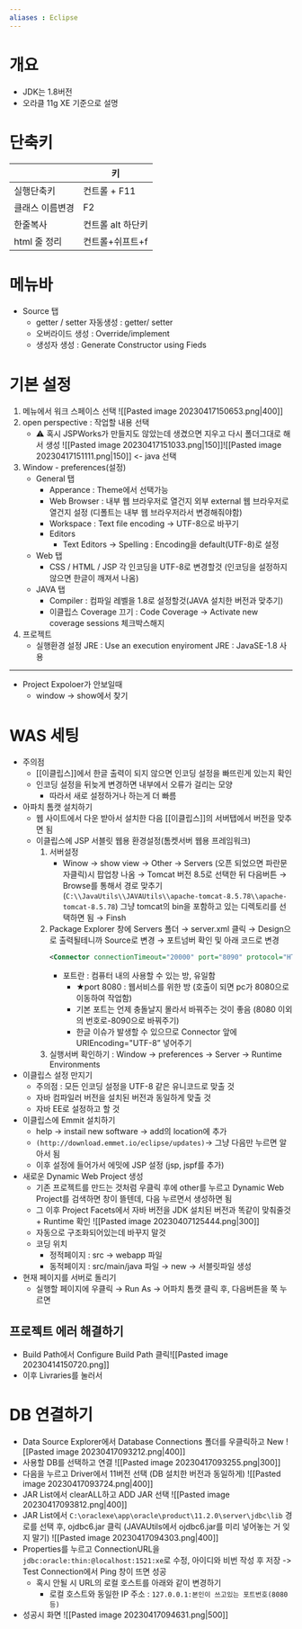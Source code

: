 ```yaml
---
aliases : Eclipse
---
```


# 개요
- JDK는 1.8버전
- 오라클 11g XE 기준으로 설명


# 단축키
|                 | 키  |
| --------------- | --- |
| 실행단축키      |컨트롤 + F11|
| 클래스 이름변경 |F2 |
| 한줄복사        |컨트롤 alt 하단키 |
| html 줄 정리                | 컨트롤+쉬프트+f |

# 메뉴바
-   Source 탭
    -   getter / setter 자동생성 : getter/ setter
    -   오버라이드 생성 : Override/implement
    -   생성자 생성 : Generate Constructor using Fieds

# 기본 설정
1. 메뉴에서 워크 스페이스 선택
  ![[Pasted image 20230417150653.png|400]]
2.  open perspective : 작업할 내용 선택
	- ⚠️ 혹시 JSPWorks가 만들지도 않았는데 생겼으면 지우고 다시 폴더그대로 해서 생성
		  ![[Pasted image 20230417151033.png|150]]![[Pasted image 20230417151111.png|150]]   <- java 선택
3.  Window - preferences(설정)
	-   General 탭
		-   Apperance : Theme에서 선택가능
		-   Web Browser : 내부 웹 브라우저로 열건지 외부 external 웹 브라우저로 열건지 설정 (디폴트는 내부 웹 브라우저라서 변경해줘야함)
		-   Workspace : Text file encoding → UTF-8으로 바꾸기
		-   Editors
			-   Text Editors → Spelling : Encoding을 default(UTF-8)로 설정
	-   Web 탭
		-   CSS / HTML / JSP 각 인코딩을 UTF-8로 변경할것 (인코딩을 설정하지 않으면 한글이 깨져서 나옴)
	-   JAVA 탭
		-   Compiler : 컴파일 레벨을 1.8로 설정할것(JAVA 설치한 버전과 맞추기)
		-   이클립스 Coverage 끄기 : Code Coverage → Activate new coverage sessions 체크박스해지
4.  프로젝트
	-   실행환경 설정 JRE : Use an execution enyiroment JRE : JavaSE-1.8 사용
---
- Project Expoloer가 안보일때
	- window -> show에서 찾기


# WAS 세팅
- 주의점
	- [[이클립스]]에서 한글 출력이 되지 않으면 인코딩 설정을 빠뜨린게 있는지 확인
	- 인코딩 설정을 뒤늦게 변경하면 내부에서 오류가 걸리는 모양
		- 따라서 새로 설정하거나 하는게 더 빠름
-  아파치 톰캣 설치하기
	- 웹 사이트에서 다운 받아서 설치한 다음 [[이클립스]]의 서버탭에서 버전을 맞추면 됨
	- 이클립스에 JSP 서블릿 웹용 환경설정(톰켓서버 웹용 프레임워크)
		1.  서버설정
			- Winow → show view → Other → Servers (오픈 되었으면 파란문자클릭)시 팝업창 나옴 → Tomcat 버전 8.5로 선택한 뒤 다음버튼 → Browse를 통해서 경로 맞추기(`C:\\JavaUtils\\JAVAUtils\\apache-tomcat-8.5.78\\apache-tomcat-8.5.78`) 그냥 tomcat의 bin을 포함하고 있는 디렉토리를 선택하면 됨 → Finsh
		2.  Package Explorer 창에 Servers 폴더 → server.xml 클릭 → Design으로 출력될테니까 Source로 변경 → 포트넘버 확인 및 아래 코드로 변경
			```xml
			<Connector connectionTimeout="20000" port="8090" protocol="HTTP/1.1" redirectPort="8443" URIEncoding="UTF-8"/>
			```
			-   포트란 : 컴퓨터 내의 사용할 수 있는 방, 유일함
				-   ★port 8080 : 웹서비스를 위한 방 (호출이 되면 pc가 8080으로 이동하여 작업함)
				-   기본 포트는 언제 충돌날지 몰라서 바꿔주는 것이 좋음 (8080 이외의 번호로-8090으로 바꿔주기)
				-   한글 이슈가 발생할 수 있으므로 Connector 앞에 URIEncoding="UTF-8” 넣어주기
		3.  실행서버 확인하기 : Window → preferences → Server → Runtime Environments
- 이클립스 설정 만지기
	- 주의점 : 모든 인코딩 설정을 UTF-8 같은 유니코드로 맞출 것
	- 자바 컴파일러 버전을 설치된 버전과 동일하게 맞출 것
	- 자바 EE로 설정하고 할 것
- 이클립스에 Emmit 설치하기
	- help → instail new software → add의 location에 추가
	- `(http://download.emmet.io/eclipse/updates)`→ 그냥 다음만 누르면 알아서 됨
	-   이후 설정에 들어가서 에밋에 JSP 설정 (jsp, jspf를 추가)
- 새로운 Dynamic Web Project 생성
	- 기존 프로젝트를 만드는 것처럼 우클릭 후에 other를 누르고 Dynamic Web Project를 검색하면 창이 뜰텐데, 다음 누르면서 생성하면 됨
	- 그 이후 Project Facets에서 자바 버전을 JDK 설치된 버전과 똑같이 맞춰줄것 + Runtime 확인
		  ![[Pasted image 20230407125444.png|300]]
	- 자동으로 구조화되어있는데 바꾸지 말것
	- 코딩 위치
		- 정적페이지 : src → webapp 파일
		- 동적페이지 : src/main/java 파일 → new → 서블릿파일 생성
- 현재 페이지를 서버로 돌리기
	- 실행할 페이지에 우클릭 → Run As → 어파치 톰캣 클릭 후, 다음버튼을 쭉 누르면 


## 프로젝트 에러 해결하기
- Build Path에서 Configure Build Path 클릭![[Pasted image 20230414150720.png]]
- 이후 Livraries를 눌러서 


# DB 연결하기
- Data Source Explorer에서 Database Connections 폴더를 우클릭하고 New
  ![[Pasted image 20230417093212.png|400]]
- 사용할 DB를 선택하고 연결
  ![[Pasted image 20230417093255.png|300]]
- 다음을 누르고 Driver에서 11버전 선택 (DB 설치한 버전과 동일하게)
  ![[Pasted image 20230417093724.png|400]]
- JAR List에서 clearALL하고 ADD JAR 선택
  ![[Pasted image 20230417093812.png|400]]
- JAR List에서 `C:\oraclexe\app\oracle\product\11.2.0\server\jdbc\lib` 경로를 선택 후, ojdbc6.jar 클릭 (JAVAUtils에서 ojdbc6.jar를 미리 넣어놓는 거 잊지 말기)
  ![[Pasted image 20230417094303.png|400]]
- Properties를 누르고 ConnectionURL을 `jdbc:oracle:thin:@localhost:1521:xe`로 수정, 아이디와 비번 작성 후 저장 -> Test Connection에서 Ping 창이 뜨면 성공
	- 혹시 안될 시 URL의 로컬 호스트를 아래와 같이 변경하기
		- 로컬 호스트와 동일한 IP 주소 : `127.0.0.1:본인이 쓰고있는 포트번호(8080 등)`
- 성공시 화면
   ![[Pasted image 20230417094631.png|500]]